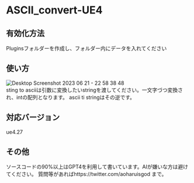 # ASCII_convert-UE4

## 有効化方法
Pluginsフォルダーを作成し、フォルダー内にデータを入れてください
## 使い方
![Desktop Screenshot 2023 06 21 - 22 58 38 48](https://github.com/aoharudesu/ASCII_convert-UE4/assets/97249122/81aeb9e4-5484-47dd-b811-a3acd1f60380)
<br>
sting to asciiは引数に変換したいstringを渡してください。一文字づつ変換され、intの配列となります。
ascii ti stringはその逆です。
## 対応バージョン
ue4.27
## その他
ソースコードの90%以上はGPT4を利用して書いています。AIが嫌いな方は避けてください。
質問等があればhttps://twitter.com/aoharuisgod まで。
